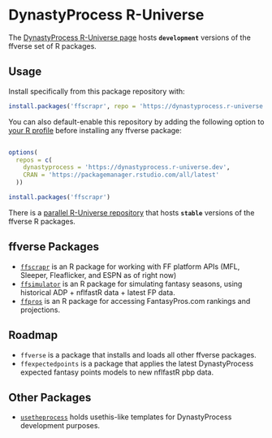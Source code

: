 # DynastyProcess R-Universe

The [DynastyProcess R-Universe page](https://dynastyprocess.r-universe.dev) hosts **`development`** versions of the ffverse set of R packages. 

## Usage

Install specifically from this package repository with:

```r
install.packages('ffscrapr', repo = 'https://dynastyprocess.r-universe.dev')
```

You can also default-enable this repository by adding the following option to [your R profile](https://usethis.r-lib.org/reference/edit.html) before installing any ffverse package: 

```r

options(
  repos = c(
    dynastyprocess = 'https://dynastyprocess.r-universe.dev',
    CRAN = 'https://packagemanager.rstudio.com/all/latest'
  ))

install.packages('ffscrapr')
```

There is a [parallel R-Universe repository](https://ffverse.r-universe.dev) that hosts **`stable`** versions of the ffverse R packages.

## ffverse Packages

- [`ffscrapr`](https://ffscrapr.dynastyprocess.com) is an R package for working with FF platform APIs (MFL, Sleeper, Fleaflicker, and ESPN as of right now)
- [`ffsimulator`](https://ffsimulator.dynastyprocess.com) is an R package for simulating fantasy seasons, using historical ADP + nflfastR data + latest FP data.
- [`ffpros`](https://ffpros.dynastyprocess.com) is an R package for accessing FantasyPros.com rankings and projections.

## Roadmap
- `ffverse` is a package that installs and loads all other ffverse packages.
- `ffexpectedpoints` is a package that applies the latest DynastyProcess expected fantasy points models to new nflfastR pbp data.

## Other Packages
- [`usetheprocess`](https://github.com/dynastyprocess/usetheprocess) holds usethis-like templates for DynastyProcess development purposes.
